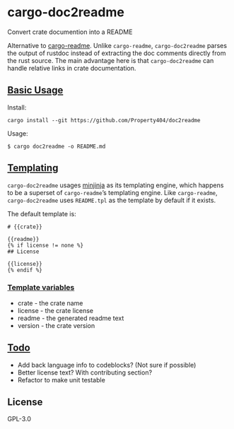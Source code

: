 # cargo-doc2readme

Convert crate documention into a README

Alternative to [cargo-readme](https://docs.rs/cargo-readme). Unlike `cargo-readme`,
`cargo-doc2readme` parses the output of rustdoc instead of extracting the doc comments directly
from the rust source. The main advantage here is that `cargo-doc2readme` can handle relative
links in crate documentation.

## [Basic Usage](#basic-usage)

Install:

```
cargo install --git https://github.com/Property404/doc2readme
```

Usage:

```
$ cargo doc2readme -o README.md
```

## [Templating](#templating)

`cargo-doc2readme` usages [minjinja](https://docs.rs/minijinja) as its
templating engine, which happens to be a superset of `cargo-readme`’s templating engine. Like
`cargo-readme`, `cargo-doc2readme` uses `README.tpl` as the template by default if it exists.

The default template is:

```
# {{crate}}

{{readme}}
{% if license != none %}
## License

{{license}}
{% endif %}
```

### [Template variables](#template-variables)

* crate - the crate name
* license - the crate license
* readme - the generated readme text
* version - the crate version

## [Todo](#todo)

* Add back language info to codeblocks? (Not sure if possible)
* Better license text? With contributing section?
* Refactor to make unit testable


## License

GPL-3.0
